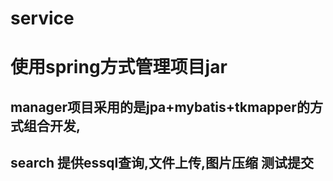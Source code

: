 # service
# 使用spring方式管理项目jar
## manager项目采用的是jpa+mybatis+tkmapper的方式组合开发,
## search 提供essql查询,文件上传,图片压缩 测试提交
